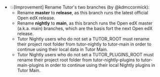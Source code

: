 - 💥[Improvement] Rename Tutor's two branches (by @kdmccormick):
  * Rename **master** to **release**, as this branch runs the latest official Open edX release.
  * Rename **nightly** to **main**, as this branch runs the Open edX master (a.k.a. main) branches, which are the basis fort the next Open edX release.
  * Tutor Nightly users who do not set a TUTOR_ROOT must rename their project root folder from tutor-nightly to tutor-main in order to continue using their local data in Tutor Main.
  * Tutor Nightly users who do not set a TUTOR_PLUGINS_ROOT must rename their project root folder from tutor-nightly-plugins to tutor-main-plugins in order to continue using their local Nightly plugins in Tutor Main.
